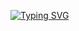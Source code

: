 <a href="https://git.io/typing-svg"><img src="https://readme-typing-svg.demolab.com?font=Fira+Code&pause=1000&random=false&width=435&lines=%E5%90%9B%E3%81%AF%E3%83%81%E3%83%A7%E3%82%B3%E3%83%AC%E3%83%BC%E3%83%88%E3%81%8C%E5%A5%BD%E3%81%8D%E3%81%A7%E3%81%99%E3%81%8B%E3%80%82" alt="Typing SVG" /></a>
